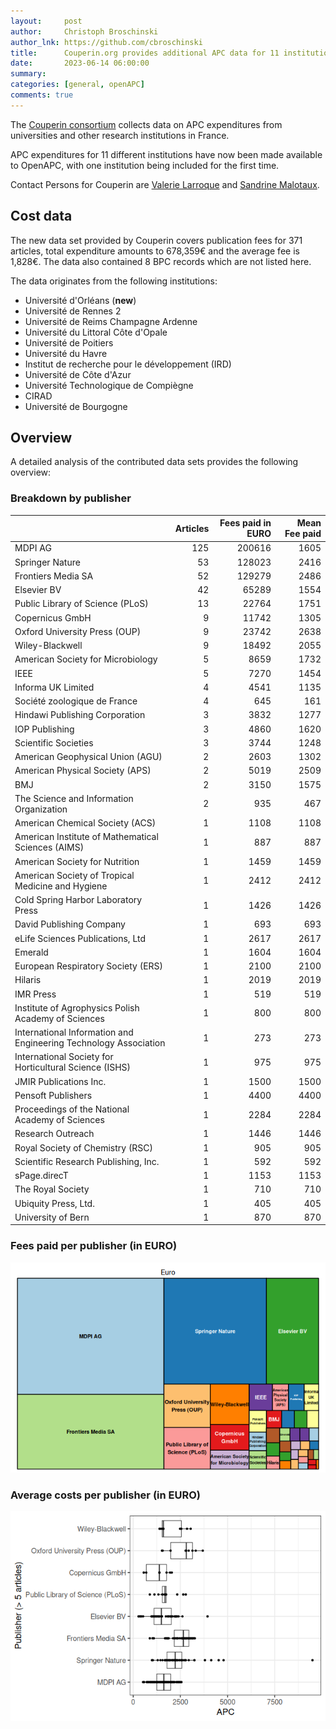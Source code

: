 ```yaml
---
layout:     post
author:     Christoph Broschinski
author_lnk: https://github.com/cbroschinski
title:      Couperin.org provides additional APC data for 11 institutions
date:       2023-06-14 06:00:00
summary:    
categories: [general, openAPC]
comments: true
---
```





The [Couperin consortium](https://couperin.org) collects data on APC expenditures from universities and other research institutions in France. 

APC expenditures for 11 different institutions have now been made available to OpenAPC, with one institution being included for the first time.

Contact Persons for Couperin are [Valerie Larroque](mailto:valerie.larroque@couperin.org) and [Sandrine Malotaux](mailto:sandrine.malotaux@inp-toulouse.fr).

## Cost data



The new data set provided by Couperin covers publication fees for 371 articles, total expenditure amounts to 678,359€ and the average fee is 1,828€. The data also contained 8 BPC records which are not listed here.

The data originates from the following institutions:

- Université d'Orléans (**new**)
- Université de Rennes 2
- Université de Reims Champagne Ardenne
- Université du Littoral Côte d'Opale
- Université de Poitiers
- Université du Havre
- Institut de recherche pour le développement (IRD)
- Université de Côte d'Azur
- Université Technologique de Compiègne
- CIRAD
- Université de Bourgogne



## Overview

A detailed analysis of the contributed data sets provides the following overview:

### Breakdown by publisher


|                                                                 | Articles| Fees paid in EURO| Mean Fee paid|
|:----------------------------------------------------------------|--------:|-----------------:|-------------:|
|MDPI AG                                                          |      125|            200616|          1605|
|Springer Nature                                                  |       53|            128023|          2416|
|Frontiers Media SA                                               |       52|            129279|          2486|
|Elsevier BV                                                      |       42|             65289|          1554|
|Public Library of Science (PLoS)                                 |       13|             22764|          1751|
|Copernicus GmbH                                                  |        9|             11742|          1305|
|Oxford University Press (OUP)                                    |        9|             23742|          2638|
|Wiley-Blackwell                                                  |        9|             18492|          2055|
|American Society for Microbiology                                |        5|              8659|          1732|
|IEEE                                                             |        5|              7270|          1454|
|Informa UK Limited                                               |        4|              4541|          1135|
|Société zoologique de France                                     |        4|               645|           161|
|Hindawi Publishing Corporation                                   |        3|              3832|          1277|
|IOP Publishing                                                   |        3|              4860|          1620|
|Scientific Societies                                             |        3|              3744|          1248|
|American Geophysical Union (AGU)                                 |        2|              2603|          1302|
|American Physical Society (APS)                                  |        2|              5019|          2509|
|BMJ                                                              |        2|              3150|          1575|
|The Science and Information Organization                         |        2|               935|           467|
|American Chemical Society (ACS)                                  |        1|              1108|          1108|
|American Institute of Mathematical Sciences (AIMS)               |        1|               887|           887|
|American Society for Nutrition                                   |        1|              1459|          1459|
|American Society of Tropical Medicine and Hygiene                |        1|              2412|          2412|
|Cold Spring Harbor Laboratory Press                              |        1|              1426|          1426|
|David Publishing Company                                         |        1|               693|           693|
|eLife Sciences Publications, Ltd                                 |        1|              2617|          2617|
|Emerald                                                          |        1|              1604|          1604|
|European Respiratory Society (ERS)                               |        1|              2100|          2100|
|Hilaris                                                          |        1|              2019|          2019|
|IMR Press                                                        |        1|               519|           519|
|Institute of Agrophysics Polish Academy of Sciences              |        1|               800|           800|
|International Information and Engineering Technology Association |        1|               273|           273|
|International Society for Horticultural Science (ISHS)           |        1|               975|           975|
|JMIR Publications Inc.                                           |        1|              1500|          1500|
|Pensoft Publishers                                               |        1|              4400|          4400|
|Proceedings of the National Academy of Sciences                  |        1|              2284|          2284|
|Research Outreach                                                |        1|              1446|          1446|
|Royal Society of Chemistry (RSC)                                 |        1|               905|           905|
|Scientific Research Publishing, Inc.                             |        1|               592|           592|
|sPage.direcT                                                     |        1|              1153|          1153|
|The Royal Society                                                |        1|               710|           710|
|Ubiquity Press, Ltd.                                             |        1|               405|           405|
|University of Bern                                               |        1|               870|           870|

### Fees paid per publisher (in EURO)

![plot of chunk tree_couperin_2023_06_14_full](/figure/tree_couperin_2023_06_14_full-1.png)

###  Average costs per publisher (in EURO)

![plot of chunk box_couperin_2023_06_14_publisher_full](/figure/box_couperin_2023_06_14_publisher_full-1.png)
